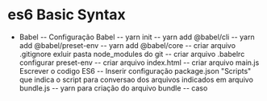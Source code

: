 # es6 Basic Syntax

- Babel
-- Configuração Babel
-- yarn init
-- yarn add @babel/cli
-- yarn add @babel/preset-env
-- yarn add @babel/core
-- criar arquivo .gitignore exluir pasta node_modules do git
-- criar arquivo .babelrc configurar preset-env
-- criar arquivo index.html
-- criar arquivo main.js Escrever o codigo ES6
-- Inserir configuração package.json "Scripts" que indica o script para conversao dos arquivos indicados em arquivo bundle.js 
-- yarn <nome do script> para criação do arquivo bundle
-- caso 



